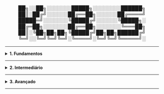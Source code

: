 <div align="Center"> 
<br>

<h3>

██╗░░██╗░░░░░░░█████╗░░░░░░░░██████╗
██║░██╔╝░░░░░░██╔══██╗░░░░░░██╔════╝
█████═╝░░░░░░░╚█████╔╝░░░░░░╚█████╗░
██╔═██╗░░░░░░░██╔══██╗░░░░░░░╚═══██╗
██║░╚██╗██╗██╗╚█████╔╝██╗██╗██████╔╝
╚═╝░░╚═╝╚═╝╚═╝░╚════╝░╚═╝╚═╝╚═════╝░
</h3>
</div>

----

<details>
  <summary><b> 1. Fundamentos</b></summary>
<div align="Left"> 
<br>

K1.1 - O Que é o Kubernetes?  
 > - Kubernetes é um orquestrador que provisiona aplicações, e dinamicamente responde a mudanças;  
 > - Nisso, o K8s pode:  
 >   - Provisionar Aplicações;  
 >   - Escalar para cima ou para baixo, dimensionamento conforme demanda;  
 >   - Se auto-recuperar quando algo dá errado;  
 >   - Performar rollouts (atualizações) e rollbacks (reversões).  
 > - Tudo isso, envolvendo Contêineres.  
 >
 >  - Kubernetes foi criado pela Google, usando o "DNA" do Borg e Omega (Orquestradores de Contêineres Próprios da Google);
 >  - Antigamente, ele tinha o Docker como runtime. Agora, é o containerd;
 >  - Resumindo: Um "Orquestrador" é um sistema que provisiona e gerencia aplicações.   
  
K1.2 - Microservices | Microserviços  
 > - Microserviços são partes independentes de uma aplicação maior;
 > - Por exemplo:
 >   - Web Front-End;
 >   - Catálogo;
 >   - Carrinho de Compras;
 >   - Autenticação.    
  
K1.3 - Cloud Native | Arquitetura Nativa da Nuvem  
 > - Modelo de desenvolvimento e operação de aplicações, projetado para utilizar recursos da nuvem;  
 > - Características da Arquitetura:  
 >   - Escalável;  
 >   - Resiliente;  
 >   - Observável;  
 >   - Facilmente Atualizável.

K1.4 - Arquitetura 
 > - O Kubernetes é dividido em dois grupos de componentes:   
   > - Control Plane - Gerenciamento do Cluster  
   >   - API Server | kube-apiserver: Comunicação, Exposição da API do Kubernetes (kubectl);  
   >   - Controller Manager | kube-controller-manager: Monitoramento do estado do Cluster;   
   >   - Scheduler | kube-scheduler: Decide onde os pods rodarão - quais nodes;   
   >   - etcd: Armazenamento do estado do cluster.   
   > - Nodes - Máquinas onde os Contêineres rodam, formado por:  
   >   - Kubelet: Agente de comunicação com o servidor API - comunica estado;  
   >   - Kube-Proxy: Lida com a rede do cluster, a nível do node;  
   >   - Container Runtime: Software responsável por rodar os contêineres (containerd, CRI-O, Docker).

K1.5 - Pods | Contêineres | Labels 
  > - Pod é o encapsulamento de um ou mais contêineres (normalmente, é apenas um contêiner por pod. Mas podem ter os sidecards).
  > - Contêineres rodam as aplicações, e apenas dentro de um pod - usando imagens Docker ou OCI.
  > - Labels são classificações para agrupar, selecionar, organizar os recursos.  

K1.6 - Namespaces 
  > - Namespace é a segmentação, isolamento, de recursos dentro de um cluster;  
  > - Organiza os recursos por times, ambientes, projetos;  
  > - Exemplo: para isolamento de ambientes (dev, test, prod).  
  > - Padrões do Kubernetes:  
  >   - default: padrão para objetos sem especificação de namespace;
  >   - kube-system: Componentes do Cluster (CoreDNS, kube-proxy...);
  >   - kube-public: Acesso público e leitura aos usuários;
  >   - kube-node-lease: Gerenciamento dos heartbeats dos nodes para detecção de disponibilidade.

K1.7 - Deployments | ReplicaSets | Services 
  > - Deployments: Gerencia ReplicaSets e Pods - Rollouts, Rollbacks, Escalabilidade; 
  > - ReplicaSets: Número fixo de réplicas de um pod;
  > - Services: Expõe os pods para acesso interno ou externo ao Cluster;  
  >   - Tipos de Services:  
  >     - ClusterIP: Usado para comunicação entre pods e serviços;  
  >     - NodePort: Abre porta fixa em todos os nodes do cluster (Costuma ser entre 30000-32767);  
  >     - LoadBalancer: Solicitação de balanceador de carga externo (AWS ELB, GCP LB, Azure LB).  
  
K1.8 - ConfigMaps | Secrets   
  > - ConfigMaps: Objeto do Kubernetes usado para armazenar dados de configuração em texto (não sensíveis - URLs, Flags, YAML, ini...);  
  > - Secret: Objeto usado para armazenados dados sensíveis (tokens, senhas, certificados...);
  > - Ambos podem ser usados como variáveis de ambiente ou volumes.

K1.9 - DNS Interno | Service Discovery 
  > - DNS Interno: Kubernetes possui um servidor DNS interno, que resolve nomes de serviços, pods e endpoints (implementado com CoreDNS);
  > - Service Discovery: Permite aplicações se descobrirem e se conectarem a outros serviços, sem precisar do IP (via DNS ou variáveis de ambiente). 

K1.10 - Distros do Kubernetes

 > | Nome        | Desenvolvedor  | Tipo    |
 > |-------------|----------------|---------|
 > | GKE         | Google         | Cloud   |
 > | EKS         | Amazon         | Cloud   |
 > | AKS         | Microsoft      | Cloud   |
 > | OpenShift   | Red Hat        | Híbrido |
 > | Rancher     | SUSE           | Híbrido |
 > | K3s         | SUSE           | Edge    |
 > | Minikube    | CNCF           | Local   |
 > | MicroK8s    | Canonical      | Edge    |
 > | Kind        | CNCF           | Local   |


</div> 
</details>

----

<details>
  <summary><b> 2. Intermediário</b></summary>
<div align="Left"> 
<br>

K2.1 - Horizontal Pod Autoscaler 
 > - Recurso que escala automaticamente o número de pods em uma aplicação;
 > - Possui base em métricas de CPU, Memória e Métricas Expostas pela Aplicação;
 > - Pode aumentar ou reduzir a quantidade de pods, sozinho.  

K2.2 - Liveness | Readiness Probes
 > - Probes que verificam a saúde dos contêineres de um pod;
 >   - Liveness Probe:
 >     - Verifica se o contêiner está vivo. Caso contrário, reinicia.
 >   - Readiness Probe: 
 >     - Verifica se o contêiner pode receber requisições.
 > - Tipos de Probes:
 >   - HTTP (httpGet);
 >   - TCP Socket (tcpSocket);
 >   - Execução de Comando (exec).
  
K2.3 - Estratégias de Rollout
 > - Formas de realizar o deploy (rollout), para atualizar aplicações com mínima ou nenhuma indisponibilidade;
 >   - Rolling Update (padrão):
 >     - Atualiza os pods gradualmente, substituindo os pods antigos pelos novos.  
 >   - Blue / Green Deployment:
 >     - Mantém as duas versões da aplicação, com Blue sendo a atual, e Green a nova;
 >     - Quando a versão é validada, o tráfego é roteado para a Green - Fácil Rollback.    
 >   - Canary Deployment:
 >     - Nova versão recebe parte pequena do tráfego;
 >     - Pode ir aumentando gradualmente, até possuir todo o tráfego 100%;
 >     - Precisa de ferramentas como Argo Rollouts, Flagger, Istio...   

K2.4 - Volumes 
 > - Por padrão, o Kubernetes não mantém dados persistentes, tendo a mesma duração do pod;
 > - No entanto, é possível desacoplar o armazenamento do ciclo de vida dos Pods, com os volumes;  
 > - É o diretório acessível por um ou mais contêineres dentro de um pod.
 > - Armazena dados temporários ou persistentes, dependendo do tipo:
 >   - emptyDir: criado vazio, e dura conforme o pod.
 >   - hostPath: Sistema de arquivos do nó.
 >   - configMap, secret: Inserção de configurações e segredos como arquivos.
 >   - persistentVolumeClaim: Conecta um volume persistente real, tendo dois tipos:
 >     - Persistent Volume (PV):
 >       - Representa um volume real de armazenamento;
 >       - Pode ser um disco físico: EBS (AWS), NFS, Ceph, iSCSI, etc;
 >       - Criado pelo administrador ou de forma dinâmica (via Storage Class).  
 >     - Persistent Volume Clain (PVC):
 >       - Requisição feita pelo usuário para usar o volume;
 >       - Define quantidade de armazenamento, acesso (ReadWriteOnce, etc), e classe de estorage; 
 >       - Kubernetes faz o binding automático entre o PVC e um PV compatível.
       
K2.5 - Storage Classes | Provisionamento Dinâmico
 > - Storage Class
 >   - Define como o armazenamento será provisionado;
 >   - Cada StorageClass representa um tipo de volume con configurações específicas (SSD, HDD, Replicado...)
 >   - Pode incluir provisionadores como:
 >     - AWS EBS;
 >     - GCE PD;
 >     - NFS
 >     - CSI Drivers (Ceph, Longhorn...)
 >  - Provisionamento Dinâmico
 >    - Com o StorageClass, o Kubernetes pode criar PVs automaticamente quando um PVC é criado;
 >    - Evita a criação manual de PV's e é bem usado em ambientes de nuvem.
    
K2.6 - Service Accounts 
 > - Identidade usada por pods para interagir com a API do Kubernetes;
 > - Usada programaticamente - permintindo aplicações se autenticarem na API;
 > - Utilizada em conjunto com o RBAC para permissões específicas.
 >   - Componentes do Role Based Access Control:
 >     - Role: Define permissões dentro de um namespace;
 >     - ClusterRole: Permissões válidas em todo o Cluster;
 >     - RoleBinding: Atribui uma Role a uma ServiceAccount ou Usuário;
 >     - ClusterRoleBinding: Liga uma ClusterRole a uma conta - SA ou usuário.

K2.7 - Network Policies
 > - Limitação de tráfego de rede entre os pods;
 > - Por padrão, os pods se comunicam sem regras, então seria um Firewall interno;
 > - Tipos de Controle:
 >   - Ingress (Qual pod pode receber tráfego);
 >   - Egress (Qual pod pode enviar tráfego);
 >     - Baseados em Namespace, Labels, IP Ranges, Portas e Protocolos.
 > - Network Policies só funciona se o CNI (Container Network Interface, suportar).

K2.8 - Logs
 > - Logs são as saídades de texto das aplicações dentro dos contêineres;
 > - Normalmente geradas por stdout e stderr;
 > - Não armazena histório de logs antigos - apenas atuais;
 > - Para logs persistentes e centralizados, usar ELK, LGTM com Fluentd / Fluent Bit, Datadog, New Relic...   

K2.9 - Metrics Server
 > - Add-On leve que coleeta métricas de uso de recursos dos Pods e Nodes CPU e Memória), direto do Kubelet;
 > - É bem limitado, pois não armazena histórico, não possui visualização gráfica e métricas limitadas a CPU e memória.

K2.10

</div> 
</details>

----

<details>
  <summary><b> 3. Avançado</b></summary>
<div align="Left"> 
<br>



</div> 
</details>

----
